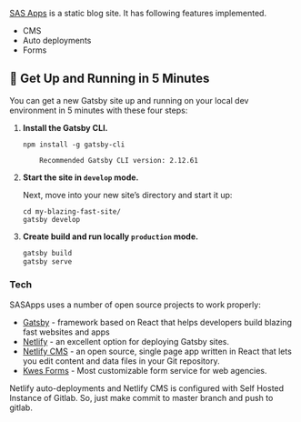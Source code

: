 [SAS Apps] is a static blog site. It has following features implemented.

- CMS
- Auto deployments
- Forms

## 🚀 Get Up and Running in 5 Minutes

You can get a new Gatsby site up and running on your local dev environment in 5 minutes with these four steps:

1.  **Install the Gatsby CLI.**

    ```shell
    npm install -g gatsby-cli
    ```

        	Recommended Gatsby CLI version: 2.12.61

2.  **Start the site in `develop` mode.**

    Next, move into your new site’s directory and start it up:

    ```shell
    cd my-blazing-fast-site/
    gatsby develop
    ```

3.  **Create build and run locally `production` mode.**
    ```sh
    gatsby build
    gatsby serve
    ```

### Tech

SASApps uses a number of open source projects to work properly:

- [Gatsby] - framework based on React that helps developers build blazing fast websites and apps
- [Netlify] - an excellent option for deploying Gatsby sites.
- [Netlify CMS] - an open source, single page app written in React that lets you edit content and data files in your Git repository.
- [Kwes Forms] - Most customizable form service for web agencies.

Netlify auto-deployments and Netlify CMS is configured with Self Hosted Instance of Gitlab. So, just make commit to master branch and push to gitlab.

[//]: # "These are reference links used in the body of this note and get stripped out when the markdown processor does its job. There is no need to format nicely because it shouldn't be seen. Thanks SO - http://stackoverflow.com/questions/4823468/store-comments-in-markdown-syntax"
[sas apps]: http://sasapps.io/
[gatsby]: https://www.gatsbyjs.org/
[netlify]: https://www.netlify.com/
[netlify cms]: https://www.netlifycms.org//
[kwes forms]: https://kwes.io/
